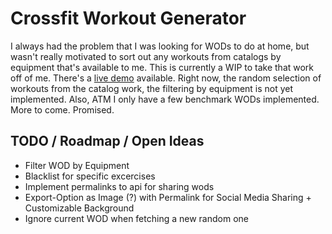 # Crossfit Workout Generator

I always had the problem that I was looking for WODs to do at home, but wasn't really motivated to sort out any workouts from catalogs by equipment that's available to me.
This is currently a WIP to take that work off of me. There's a [live demo](http://wod-gen.herokuapp.com/) available. Right now, the random selection of workouts from the catalog work, the filtering by equipment is not yet implemented. Also, ATM I only have a few benchmark WODs implemented. More to come. Promised.

## TODO / Roadmap / Open Ideas

* Filter WOD by Equipment
* Blacklist for specific excercises
* Implement permalinks to api for sharing wods
* Export-Option as Image (?) with Permalink for Social Media Sharing + Customizable Background
* Ignore current WOD when fetching a new random one
